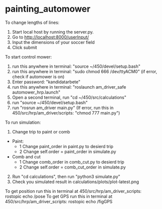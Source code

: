 # painting_automower

To change lengths of lines:
1. Start local host by running the server.py.
2. Go to <http://localhost:8000/userInput/>
3. Input the dimensions of your soccer field
4. Click submit

To start control mower:
1. run this anywhere in terminal: "source ~/450/devel/setup.bash"
2. run this anywhere in terminal: "sudo chmod 666 /dev/ttyACM0" (if error, check if automower is on)
3. Enter password: "kandidatarbete"
4. run this anywhere in terminal: "roslaunch am_driver_safe automower_hrp.launch"
5. Open a second terminal, run "cd ~/450/src/calculations" 
6. run "source ~/450/devel/setup.bash"
7. run "rosrun am_driver main.py" (If error, run this in 450/src/hrp/am_driver/scripts: "chmod 777 main.py")

To run simulation:
1. Change trip to paint or comb
- Paint:
    - 1 Change paint_order in paint.py to desierd trip
    - 2 Change self.order = paint_order in simulate.py
- Comb and cut
    - 1 Change comb_order in comb_cut.py to desierd trip
    - 2 Change self.order = comb_cut_order in simulate.py
2. Run "cd calculations", then run "python3 simulate.py"
3. Check you simulated result in calculations/plots/plot-latest.png

To get position run this in terminal at 450/src/hrp/am_driver_scripts: rostopic echo /pose
To get GPS run this in terminal at 450/src/hrp/am_driver_scripts: rostopic echo /figGPS
